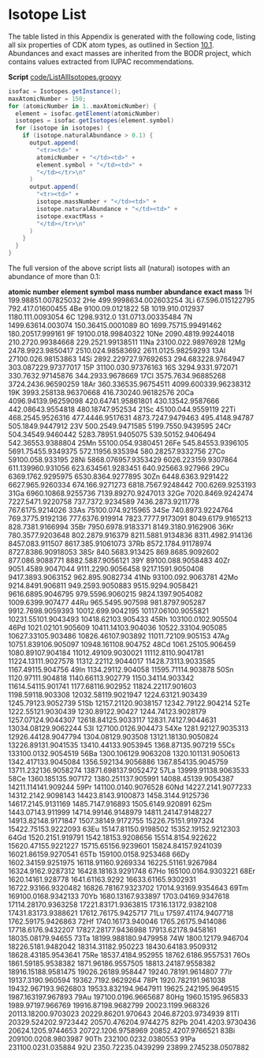 <a name="sec:isotopes"></a>
# Isotope List

The table listed in this Appendix is generated with the following
code, listing all six properties of CDK atom types, as outlined
in Section [10.1](atomtype.md#sec:cdkatomtype). Abundances and exact masses are
inherited from the BODR project, which contains
values extracted from IUPAC recommendations.

**Script** [code/ListAllIsotopes.groovy](code/ListAllIsotopes.code.md)
```groovy
isofac = Isotopes.getInstance();
maxAtomicNumber = 150;
for (atomicNumber in 1..maxAtomicNumber) {
  element = isofac.getElement(atomicNumber)
  isotopes = isofac.getIsotopes(element.symbol)
  for (isotope in isotopes) {
    if (isotope.naturalAbundance > 0.1) {
      output.append(
        "<tr><td>" +
        atomicNumber + "</td><td>" +
        element.symbol + "</td><td>" +
        "</td></tr>\n"
      )
      output.append(
        "<tr><td>" +
        isotope.massNumber + "</td><td>" +
        isotope.naturalAbundance + "</td><td>" +
        isotope.exactMass +
        "</td></tr>\n"
      )
    }
  }
}
```

The full version of the above script lists all (natural) isotopes
with an abundance of more than 0.1:

<html>
<tr>
<td><b>atomic number</b></td>
<td><b>element symbol</b></td>
<td><b>mass number</b></td>
<td><b>abundance</b></td>
<td><b>exact mass</b></td>
</tr>
<tr><td>1</td><td>H</td><td></td></tr>
<tr><td>1</td><td>99.9885</td><td>1.007825032</td></tr>
<tr><td>2</td><td>He</td><td></td></tr>
<tr><td>4</td><td>99.999863</td><td>4.002603254</td></tr>
<tr><td>3</td><td>Li</td><td></td></tr>
<tr><td>6</td><td>7.59</td><td>6.015122795</td></tr>
<td><td></td><td></td><td></td></tr>
<tr><td>7</td><td>92.41</td><td>7.01600455</td></tr>
<tr><td>4</td><td>Be</td><td></td></tr>
<tr><td>9</td><td>100.0</td><td>9.0121822</td></tr>
<tr><td>5</td><td>B</td><td></td></tr>
<tr><td>10</td><td>19.9</td><td>10.012937</td></tr>
<td><td></td><td></td><td></td></tr>
<tr><td>11</td><td>80.1</td><td>11.0093054</td></tr>
<tr><td>6</td><td>C</td><td></td></tr>
<tr><td>12</td><td>98.93</td><td>12.0</td></tr>
<td><td></td><td></td><td></td></tr>
<tr><td>13</td><td>1.07</td><td>13.00335484</td></tr>
<tr><td>7</td><td>N</td><td></td></tr>
<tr><td>14</td><td>99.636</td><td>14.003074</td></tr>
<td><td></td><td></td><td></td></tr>
<tr><td>15</td><td>0.364</td><td>15.0001089</td></tr>
<tr><td>8</td><td>O</td><td></td></tr>
<tr><td>16</td><td>99.757</td><td>15.99491462</td></tr>
<td><td></td><td></td><td></td></tr>
<tr><td>18</td><td>0.205</td><td>17.999161</td></tr>
<tr><td>9</td><td>F</td><td></td></tr>
<tr><td>19</td><td>100.0</td><td>18.99840322</td></tr>
<tr><td>10</td><td>Ne</td><td></td></tr>
<tr><td>20</td><td>90.48</td><td>19.99244018</td></tr>
<td><td></td><td></td><td></td></tr>
<tr><td>21</td><td>0.27</td><td>20.99384668</td></tr>
<td><td></td><td></td><td></td></tr>
<tr><td>22</td><td>9.25</td><td>21.99138511</td></tr>
<tr><td>11</td><td>Na</td><td></td></tr>
<tr><td>23</td><td>100.0</td><td>22.98976928</td></tr>
<tr><td>12</td><td>Mg</td><td></td></tr>
<tr><td>24</td><td>78.99</td><td>23.9850417</td></tr>
<td><td></td><td></td><td></td></tr>
<tr><td>25</td><td>10.0</td><td>24.98583692</td></tr>
<td><td></td><td></td><td></td></tr>
<tr><td>26</td><td>11.01</td><td>25.98259293</td></tr>
<tr><td>13</td><td>Al</td><td></td></tr>
<tr><td>27</td><td>100.0</td><td>26.98153863</td></tr>
<tr><td>14</td><td>Si</td><td></td></tr>
<tr><td>28</td><td>92.2297</td><td>27.97692653</td></tr>
<td><td></td><td></td><td></td></tr>
<tr><td>29</td><td>4.6832</td><td>28.9764947</td></tr>
<td><td></td><td></td><td></td></tr>
<tr><td>30</td><td>3.0872</td><td>29.97377017</td></tr>
<tr><td>15</td><td>P</td><td></td></tr>
<tr><td>31</td><td>100.0</td><td>30.97376163</td></tr>
<tr><td>16</td><td>S</td><td></td></tr>
<tr><td>32</td><td>94.93</td><td>31.972071</td></tr>
<td><td></td><td></td><td></td></tr>
<tr><td>33</td><td>0.76</td><td>32.97145876</td></tr>
<td><td></td><td></td><td></td></tr>
<tr><td>34</td><td>4.29</td><td>33.9678669</td></tr>
<tr><td>17</td><td>Cl</td><td></td></tr>
<tr><td>35</td><td>75.76</td><td>34.96885268</td></tr>
<td><td></td><td></td><td></td></tr>
<tr><td>37</td><td>24.24</td><td>36.96590259</td></tr>
<tr><td>18</td><td>Ar</td><td></td></tr>
<tr><td>36</td><td>0.3365</td><td>35.96754511</td></tr>
<td><td></td><td></td><td></td></tr>
<tr><td>40</td><td>99.6003</td><td>39.96238312</td></tr>
<tr><td>19</td><td>K</td><td></td></tr>
<tr><td>39</td><td>93.2581</td><td>38.96370668</td></tr>
<td><td></td><td></td><td></td></tr>
<tr><td>41</td><td>6.7302</td><td>40.96182576</td></tr>
<tr><td>20</td><td>Ca</td><td></td></tr>
<tr><td>40</td><td>96.941</td><td>39.96259098</td></tr>
<td><td></td><td></td><td></td></tr>
<tr><td>42</td><td>0.647</td><td>41.95861801</td></tr>
<td><td></td><td></td><td></td></tr>
<tr><td>43</td><td>0.135</td><td>42.9587666</td></tr>
<td><td></td><td></td><td></td></tr>
<tr><td>44</td><td>2.086</td><td>43.9554818</td></tr>
<td><td></td><td></td><td></td></tr>
<tr><td>48</td><td>0.187</td><td>47.952534</td></tr>
<tr><td>21</td><td>Sc</td><td></td></tr>
<tr><td>45</td><td>100.0</td><td>44.9559119</td></tr>
<tr><td>22</td><td>Ti</td><td></td></tr>
<tr><td>46</td><td>8.25</td><td>45.9526316</td></tr>
<td><td></td><td></td><td></td></tr>
<tr><td>47</td><td>7.44</td><td>46.9517631</td></tr>
<td><td></td><td></td><td></td></tr>
<tr><td>48</td><td>73.72</td><td>47.9479463</td></tr>
<td><td></td><td></td><td></td></tr>
<tr><td>49</td><td>5.41</td><td>48.94787</td></tr>
<td><td></td><td></td><td></td></tr>
<tr><td>50</td><td>5.18</td><td>49.9447912</td></tr>
<tr><td>23</td><td>V</td><td></td></tr>
<tr><td>50</td><td>0.25</td><td>49.9471585</td></tr>
<td><td></td><td></td><td></td></tr>
<tr><td>51</td><td>99.75</td><td>50.9439595</td></tr>
<tr><td>24</td><td>Cr</td><td></td></tr>
<tr><td>50</td><td>4.345</td><td>49.9460442</td></tr>
<td><td></td><td></td><td></td></tr>
<tr><td>52</td><td>83.789</td><td>51.9405075</td></tr>
<td><td></td><td></td><td></td></tr>
<tr><td>53</td><td>9.501</td><td>52.9406494</td></tr>
<td><td></td><td></td><td></td></tr>
<tr><td>54</td><td>2.365</td><td>53.9388804</td></tr>
<tr><td>25</td><td>Mn</td><td></td></tr>
<tr><td>55</td><td>100.0</td><td>54.9380451</td></tr>
<tr><td>26</td><td>Fe</td><td></td></tr>
<tr><td>54</td><td>5.845</td><td>53.9396105</td></tr>
<td><td></td><td></td><td></td></tr>
<tr><td>56</td><td>91.754</td><td>55.9349375</td></tr>
<td><td></td><td></td><td></td></tr>
<tr><td>57</td><td>2.119</td><td>56.935394</td></tr>
<td><td></td><td></td><td></td></tr>
<tr><td>58</td><td>0.282</td><td>57.9332756</td></tr>
<tr><td>27</td><td>Co</td><td></td></tr>
<tr><td>59</td><td>100.0</td><td>58.933195</td></tr>
<tr><td>28</td><td>Ni</td><td></td></tr>
<tr><td>58</td><td>68.0769</td><td>57.9353429</td></tr>
<td><td></td><td></td><td></td></tr>
<tr><td>60</td><td>26.2231</td><td>59.9307864</td></tr>
<td><td></td><td></td><td></td></tr>
<tr><td>61</td><td>1.1399</td><td>60.931056</td></tr>
<td><td></td><td></td><td></td></tr>
<tr><td>62</td><td>3.6345</td><td>61.9283451</td></tr>
<td><td></td><td></td><td></td></tr>
<tr><td>64</td><td>0.9256</td><td>63.927966</td></tr>
<tr><td>29</td><td>Cu</td><td></td></tr>
<tr><td>63</td><td>69.17</td><td>62.9295975</td></tr>
<td><td></td><td></td><td></td></tr>
<tr><td>65</td><td>30.83</td><td>64.9277895</td></tr>
<tr><td>30</td><td>Zn</td><td></td></tr>
<tr><td>64</td><td>48.63</td><td>63.9291422</td></tr>
<td><td></td><td></td><td></td></tr>
<tr><td>66</td><td>27.9</td><td>65.9260334</td></tr>
<td><td></td><td></td><td></td></tr>
<tr><td>67</td><td>4.1</td><td>66.9271273</td></tr>
<td><td></td><td></td><td></td></tr>
<tr><td>68</td><td>18.75</td><td>67.9248442</td></tr>
<td><td></td><td></td><td></td></tr>
<tr><td>70</td><td>0.62</td><td>69.9253193</td></tr>
<tr><td>31</td><td>Ga</td><td></td></tr>
<tr><td>69</td><td>60.108</td><td>68.9255736</td></tr>
<td><td></td><td></td><td></td></tr>
<tr><td>71</td><td>39.892</td><td>70.9247013</td></tr>
<tr><td>32</td><td>Ge</td><td></td></tr>
<tr><td>70</td><td>20.84</td><td>69.9242474</td></tr>
<td><td></td><td></td><td></td></tr>
<tr><td>72</td><td>27.54</td><td>71.9220758</td></tr>
<td><td></td><td></td><td></td></tr>
<tr><td>73</td><td>7.73</td><td>72.9234589</td></tr>
<td><td></td><td></td><td></td></tr>
<tr><td>74</td><td>36.28</td><td>73.9211778</td></tr>
<td><td></td><td></td><td></td></tr>
<tr><td>76</td><td>7.61</td><td>75.9214026</td></tr>
<tr><td>33</td><td>As</td><td></td></tr>
<tr><td>75</td><td>100.0</td><td>74.9215965</td></tr>
<tr><td>34</td><td>Se</td><td></td></tr>
<tr><td>74</td><td>0.89</td><td>73.9224764</td></tr>
<td><td></td><td></td><td></td></tr>
<tr><td>76</td><td>9.37</td><td>75.9192136</td></tr>
<td><td></td><td></td><td></td></tr>
<tr><td>77</td><td>7.63</td><td>76.919914</td></tr>
<td><td></td><td></td><td></td></tr>
<tr><td>78</td><td>23.77</td><td>77.9173091</td></tr>
<td><td></td><td></td><td></td></tr>
<tr><td>80</td><td>49.61</td><td>79.9165213</td></tr>
<td><td></td><td></td><td></td></tr>
<tr><td>82</td><td>8.73</td><td>81.9166994</td></tr>
<tr><td>35</td><td>Br</td><td></td></tr>
<tr><td>79</td><td>50.69</td><td>78.9183371</td></tr>
<td><td></td><td></td><td></td></tr>
<tr><td>81</td><td>49.31</td><td>80.9162906</td></tr>
<tr><td>36</td><td>Kr</td><td></td></tr>
<tr><td>78</td><td>0.35</td><td>77.9203648</td></tr>
<td><td></td><td></td><td></td></tr>
<tr><td>80</td><td>2.28</td><td>79.916379</td></tr>
<td><td></td><td></td><td></td></tr>
<tr><td>82</td><td>11.58</td><td>81.9134836</td></tr>
<td><td></td><td></td><td></td></tr>
<tr><td>83</td><td>11.49</td><td>82.914136</td></tr>
<td><td></td><td></td><td></td></tr>
<tr><td>84</td><td>57.0</td><td>83.911507</td></tr>
<td><td></td><td></td><td></td></tr>
<tr><td>86</td><td>17.3</td><td>85.91061073</td></tr>
<tr><td>37</td><td>Rb</td><td></td></tr>
<tr><td>85</td><td>72.17</td><td>84.91178974</td></tr>
<td><td></td><td></td><td></td></tr>
<tr><td>87</td><td>27.83</td><td>86.90918053</td></tr>
<tr><td>38</td><td>Sr</td><td></td></tr>
<tr><td>84</td><td>0.56</td><td>83.913425</td></tr>
<td><td></td><td></td><td></td></tr>
<tr><td>86</td><td>9.86</td><td>85.9092602</td></tr>
<td><td></td><td></td><td></td></tr>
<tr><td>87</td><td>7.0</td><td>86.9088771</td></tr>
<td><td></td><td></td><td></td></tr>
<tr><td>88</td><td>82.58</td><td>87.9056121</td></tr>
<tr><td>39</td><td>Y</td><td></td></tr>
<tr><td>89</td><td>100.0</td><td>88.9058483</td></tr>
<tr><td>40</td><td>Zr</td><td></td></tr>
<tr><td>90</td><td>51.45</td><td>89.9047044</td></tr>
<td><td></td><td></td><td></td></tr>
<tr><td>91</td><td>11.22</td><td>90.9056458</td></tr>
<td><td></td><td></td><td></td></tr>
<tr><td>92</td><td>17.15</td><td>91.9050408</td></tr>
<td><td></td><td></td><td></td></tr>
<tr><td>94</td><td>17.38</td><td>93.9063152</td></tr>
<td><td></td><td></td><td></td></tr>
<tr><td>96</td><td>2.8</td><td>95.9082734</td></tr>
<tr><td>41</td><td>Nb</td><td></td></tr>
<tr><td>93</td><td>100.0</td><td>92.9063781</td></tr>
<tr><td>42</td><td>Mo</td><td></td></tr>
<tr><td>92</td><td>14.84</td><td>91.906811</td></tr>
<td><td></td><td></td><td></td></tr>
<tr><td>94</td><td>9.25</td><td>93.9050883</td></tr>
<td><td></td><td></td><td></td></tr>
<tr><td>95</td><td>15.92</td><td>94.9058421</td></tr>
<td><td></td><td></td><td></td></tr>
<tr><td>96</td><td>16.68</td><td>95.9046795</td></tr>
<td><td></td><td></td><td></td></tr>
<tr><td>97</td><td>9.55</td><td>96.9060215</td></tr>
<td><td></td><td></td><td></td></tr>
<tr><td>98</td><td>24.13</td><td>97.9054082</td></tr>
<td><td></td><td></td><td></td></tr>
<tr><td>100</td><td>9.63</td><td>99.907477</td></tr>
<tr><td>44</td><td>Ru</td><td></td></tr>
<tr><td>96</td><td>5.54</td><td>95.907598</td></tr>
<td><td></td><td></td><td></td></tr>
<tr><td>98</td><td>1.87</td><td>97.905287</td></tr>
<td><td></td><td></td><td></td></tr>
<tr><td>99</td><td>12.76</td><td>98.9059393</td></tr>
<td><td></td><td></td><td></td></tr>
<tr><td>100</td><td>12.6</td><td>99.9042195</td></tr>
<td><td></td><td></td><td></td></tr>
<tr><td>101</td><td>17.06</td><td>100.9055821</td></tr>
<td><td></td><td></td><td></td></tr>
<tr><td>102</td><td>31.55</td><td>101.9043493</td></tr>
<td><td></td><td></td><td></td></tr>
<tr><td>104</td><td>18.62</td><td>103.905433</td></tr>
<tr><td>45</td><td>Rh</td><td></td></tr>
<tr><td>103</td><td>100.0</td><td>102.905504</td></tr>
<tr><td>46</td><td>Pd</td><td></td></tr>
<tr><td>102</td><td>1.02</td><td>101.905609</td></tr>
<td><td></td><td></td><td></td></tr>
<tr><td>104</td><td>11.14</td><td>103.904036</td></tr>
<td><td></td><td></td><td></td></tr>
<tr><td>105</td><td>22.33</td><td>104.905085</td></tr>
<td><td></td><td></td><td></td></tr>
<tr><td>106</td><td>27.33</td><td>105.903486</td></tr>
<td><td></td><td></td><td></td></tr>
<tr><td>108</td><td>26.46</td><td>107.903892</td></tr>
<td><td></td><td></td><td></td></tr>
<tr><td>110</td><td>11.72</td><td>109.905153</td></tr>
<tr><td>47</td><td>Ag</td><td></td></tr>
<tr><td>107</td><td>51.839</td><td>106.905097</td></tr>
<td><td></td><td></td><td></td></tr>
<tr><td>109</td><td>48.161</td><td>108.904752</td></tr>
<tr><td>48</td><td>Cd</td><td></td></tr>
<tr><td>106</td><td>1.25</td><td>105.906459</td></tr>
<td><td></td><td></td><td></td></tr>
<tr><td>108</td><td>0.89</td><td>107.904184</td></tr>
<td><td></td><td></td><td></td></tr>
<tr><td>110</td><td>12.49</td><td>109.9030021</td></tr>
<td><td></td><td></td><td></td></tr>
<tr><td>111</td><td>12.8</td><td>110.9041781</td></tr>
<td><td></td><td></td><td></td></tr>
<tr><td>112</td><td>24.13</td><td>111.9027578</td></tr>
<td><td></td><td></td><td></td></tr>
<tr><td>113</td><td>12.22</td><td>112.9044017</td></tr>
<td><td></td><td></td><td></td></tr>
<tr><td>114</td><td>28.73</td><td>113.9033585</td></tr>
<td><td></td><td></td><td></td></tr>
<tr><td>116</td><td>7.49</td><td>115.904756</td></tr>
<tr><td>49</td><td>In</td><td></td></tr>
<tr><td>113</td><td>4.29</td><td>112.904058</td></tr>
<td><td></td><td></td><td></td></tr>
<tr><td>115</td><td>95.71</td><td>114.903878</td></tr>
<tr><td>50</td><td>Sn</td><td></td></tr>
<tr><td>112</td><td>0.97</td><td>111.904818</td></tr>
<td><td></td><td></td><td></td></tr>
<tr><td>114</td><td>0.66</td><td>113.902779</td></tr>
<td><td></td><td></td><td></td></tr>
<tr><td>115</td><td>0.34</td><td>114.903342</td></tr>
<td><td></td><td></td><td></td></tr>
<tr><td>116</td><td>14.54</td><td>115.901741</td></tr>
<td><td></td><td></td><td></td></tr>
<tr><td>117</td><td>7.68</td><td>116.902952</td></tr>
<td><td></td><td></td><td></td></tr>
<tr><td>118</td><td>24.22</td><td>117.901603</td></tr>
<td><td></td><td></td><td></td></tr>
<tr><td>119</td><td>8.59</td><td>118.903308</td></tr>
<td><td></td><td></td><td></td></tr>
<tr><td>120</td><td>32.58</td><td>119.9021947</td></tr>
<td><td></td><td></td><td></td></tr>
<tr><td>122</td><td>4.63</td><td>121.903439</td></tr>
<td><td></td><td></td><td></td></tr>
<tr><td>124</td><td>5.79</td><td>123.9052739</td></tr>
<tr><td>51</td><td>Sb</td><td></td></tr>
<tr><td>121</td><td>57.21</td><td>120.9038157</td></tr>
<td><td></td><td></td><td></td></tr>
<tr><td>123</td><td>42.79</td><td>122.904214</td></tr>
<tr><td>52</td><td>Te</td><td></td></tr>
<tr><td>122</td><td>2.55</td><td>121.9030439</td></tr>
<td><td></td><td></td><td></td></tr>
<tr><td>123</td><td>0.89</td><td>122.90427</td></tr>
<td><td></td><td></td><td></td></tr>
<tr><td>124</td><td>4.74</td><td>123.9028179</td></tr>
<td><td></td><td></td><td></td></tr>
<tr><td>125</td><td>7.07</td><td>124.9044307</td></tr>
<td><td></td><td></td><td></td></tr>
<tr><td>126</td><td>18.84</td><td>125.9033117</td></tr>
<td><td></td><td></td><td></td></tr>
<tr><td>128</td><td>31.74</td><td>127.9044631</td></tr>
<td><td></td><td></td><td></td></tr>
<tr><td>130</td><td>34.08</td><td>129.9062244</td></tr>
<tr><td>53</td><td>I</td><td></td></tr>
<tr><td>127</td><td>100.0</td><td>126.904473</td></tr>
<tr><td>54</td><td>Xe</td><td></td></tr>
<tr><td>128</td><td>1.92</td><td>127.9035313</td></tr>
<td><td></td><td></td><td></td></tr>
<tr><td>129</td><td>26.44</td><td>128.9047794</td></tr>
<td><td></td><td></td><td></td></tr>
<tr><td>130</td><td>4.08</td><td>129.903508</td></tr>
<td><td></td><td></td><td></td></tr>
<tr><td>131</td><td>21.18</td><td>130.9050824</td></tr>
<td><td></td><td></td><td></td></tr>
<tr><td>132</td><td>26.89</td><td>131.9041535</td></tr>
<td><td></td><td></td><td></td></tr>
<tr><td>134</td><td>10.44</td><td>133.9053945</td></tr>
<td><td></td><td></td><td></td></tr>
<tr><td>136</td><td>8.87</td><td>135.907219</td></tr>
<tr><td>55</td><td>Cs</td><td></td></tr>
<tr><td>133</td><td>100.0</td><td>132.9054519</td></tr>
<tr><td>56</td><td>Ba</td><td></td></tr>
<tr><td>130</td><td>0.106</td><td>129.9063208</td></tr>
<td><td></td><td></td><td></td></tr>
<tr><td>132</td><td>0.101</td><td>131.9050613</td></tr>
<td><td></td><td></td><td></td></tr>
<tr><td>134</td><td>2.417</td><td>133.9045084</td></tr>
<td><td></td><td></td><td></td></tr>
<tr><td>135</td><td>6.592</td><td>134.9056886</td></tr>
<td><td></td><td></td><td></td></tr>
<tr><td>136</td><td>7.854</td><td>135.9045759</td></tr>
<td><td></td><td></td><td></td></tr>
<tr><td>137</td><td>11.232</td><td>136.9058274</td></tr>
<td><td></td><td></td><td></td></tr>
<tr><td>138</td><td>71.698</td><td>137.9052472</td></tr>
<tr><td>57</td><td>La</td><td></td></tr>
<tr><td>139</td><td>99.91</td><td>138.9063533</td></tr>
<tr><td>58</td><td>Ce</td><td></td></tr>
<tr><td>136</td><td>0.185</td><td>135.907172</td></tr>
<td><td></td><td></td><td></td></tr>
<tr><td>138</td><td>0.251</td><td>137.905991</td></tr>
<td><td></td><td></td><td></td></tr>
<tr><td>140</td><td>88.45</td><td>139.9054387</td></tr>
<td><td></td><td></td><td></td></tr>
<tr><td>142</td><td>11.114</td><td>141.909244</td></tr>
<tr><td>59</td><td>Pr</td><td></td></tr>
<tr><td>141</td><td>100.0</td><td>140.9076528</td></tr>
<tr><td>60</td><td>Nd</td><td></td></tr>
<tr><td>142</td><td>27.2</td><td>141.9077233</td></tr>
<td><td></td><td></td><td></td></tr>
<tr><td>143</td><td>12.2</td><td>142.9098143</td></tr>
<td><td></td><td></td><td></td></tr>
<tr><td>144</td><td>23.8</td><td>143.9100873</td></tr>
<td><td></td><td></td><td></td></tr>
<tr><td>145</td><td>8.3</td><td>144.9125736</td></tr>
<td><td></td><td></td><td></td></tr>
<tr><td>146</td><td>17.2</td><td>145.9131169</td></tr>
<td><td></td><td></td><td></td></tr>
<tr><td>148</td><td>5.7</td><td>147.916893</td></tr>
<td><td></td><td></td><td></td></tr>
<tr><td>150</td><td>5.6</td><td>149.920891</td></tr>
<tr><td>62</td><td>Sm</td><td></td></tr>
<tr><td>144</td><td>3.07</td><td>143.911999</td></tr>
<td><td></td><td></td><td></td></tr>
<tr><td>147</td><td>14.99</td><td>146.9148979</td></tr>
<td><td></td><td></td><td></td></tr>
<tr><td>148</td><td>11.24</td><td>147.9148227</td></tr>
<td><td></td><td></td><td></td></tr>
<tr><td>149</td><td>13.82</td><td>148.9171847</td></tr>
<td><td></td><td></td><td></td></tr>
<tr><td>150</td><td>7.38</td><td>149.9172755</td></tr>
<td><td></td><td></td><td></td></tr>
<tr><td>152</td><td>26.75</td><td>151.9197324</td></tr>
<td><td></td><td></td><td></td></tr>
<tr><td>154</td><td>22.75</td><td>153.9222093</td></tr>
<tr><td>63</td><td>Eu</td><td></td></tr>
<tr><td>151</td><td>47.81</td><td>150.9198502</td></tr>
<td><td></td><td></td><td></td></tr>
<tr><td>153</td><td>52.19</td><td>152.9212303</td></tr>
<tr><td>64</td><td>Gd</td><td></td></tr>
<tr><td>152</td><td>0.2</td><td>151.919791</td></tr>
<td><td></td><td></td><td></td></tr>
<tr><td>154</td><td>2.18</td><td>153.9208656</td></tr>
<td><td></td><td></td><td></td></tr>
<tr><td>155</td><td>14.8</td><td>154.922622</td></tr>
<td><td></td><td></td><td></td></tr>
<tr><td>156</td><td>20.47</td><td>155.9221227</td></tr>
<td><td></td><td></td><td></td></tr>
<tr><td>157</td><td>15.65</td><td>156.9239601</td></tr>
<td><td></td><td></td><td></td></tr>
<tr><td>158</td><td>24.84</td><td>157.9241039</td></tr>
<td><td></td><td></td><td></td></tr>
<tr><td>160</td><td>21.86</td><td>159.9270541</td></tr>
<tr><td>65</td><td>Tb</td><td></td></tr>
<tr><td>159</td><td>100.0</td><td>158.9253468</td></tr>
<tr><td>66</td><td>Dy</td><td></td></tr>
<tr><td>160</td><td>2.34</td><td>159.9251975</td></tr>
<td><td></td><td></td><td></td></tr>
<tr><td>161</td><td>18.91</td><td>160.9269334</td></tr>
<td><td></td><td></td><td></td></tr>
<tr><td>162</td><td>25.51</td><td>161.9267984</td></tr>
<td><td></td><td></td><td></td></tr>
<tr><td>163</td><td>24.9</td><td>162.9287312</td></tr>
<td><td></td><td></td><td></td></tr>
<tr><td>164</td><td>28.18</td><td>163.9291748</td></tr>
<tr><td>67</td><td>Ho</td><td></td></tr>
<tr><td>165</td><td>100.0</td><td>164.9303221</td></tr>
<tr><td>68</td><td>Er</td><td></td></tr>
<tr><td>162</td><td>0.14</td><td>161.928778</td></tr>
<td><td></td><td></td><td></td></tr>
<tr><td>164</td><td>1.61</td><td>163.9292</td></tr>
<td><td></td><td></td><td></td></tr>
<tr><td>166</td><td>33.61</td><td>165.9302931</td></tr>
<td><td></td><td></td><td></td></tr>
<tr><td>167</td><td>22.93</td><td>166.9320482</td></tr>
<td><td></td><td></td><td></td></tr>
<tr><td>168</td><td>26.78</td><td>167.9323702</td></tr>
<td><td></td><td></td><td></td></tr>
<tr><td>170</td><td>14.93</td><td>169.9354643</td></tr>
<tr><td>69</td><td>Tm</td><td></td></tr>
<tr><td>169</td><td>100.0</td><td>168.9342133</td></tr>
<tr><td>70</td><td>Yb</td><td></td></tr>
<tr><td>168</td><td>0.13</td><td>167.933897</td></tr>
<td><td></td><td></td><td></td></tr>
<tr><td>170</td><td>3.04</td><td>169.9347618</td></tr>
<td><td></td><td></td><td></td></tr>
<tr><td>171</td><td>14.28</td><td>170.9363258</td></tr>
<td><td></td><td></td><td></td></tr>
<tr><td>172</td><td>21.83</td><td>171.9363815</td></tr>
<td><td></td><td></td><td></td></tr>
<tr><td>173</td><td>16.13</td><td>172.9382108</td></tr>
<td><td></td><td></td><td></td></tr>
<tr><td>174</td><td>31.83</td><td>173.9388621</td></tr>
<td><td></td><td></td><td></td></tr>
<tr><td>176</td><td>12.76</td><td>175.9425717</td></tr>
<tr><td>71</td><td>Lu</td><td></td></tr>
<tr><td>175</td><td>97.41</td><td>174.9407718</td></tr>
<td><td></td><td></td><td></td></tr>
<tr><td>176</td><td>2.59</td><td>175.9426863</td></tr>
<tr><td>72</td><td>Hf</td><td></td></tr>
<tr><td>174</td><td>0.16</td><td>173.940046</td></tr>
<td><td></td><td></td><td></td></tr>
<tr><td>176</td><td>5.26</td><td>175.9414086</td></tr>
<td><td></td><td></td><td></td></tr>
<tr><td>177</td><td>18.6</td><td>176.9432207</td></tr>
<td><td></td><td></td><td></td></tr>
<tr><td>178</td><td>27.28</td><td>177.9436988</td></tr>
<td><td></td><td></td><td></td></tr>
<tr><td>179</td><td>13.62</td><td>178.9458161</td></tr>
<td><td></td><td></td><td></td></tr>
<tr><td>180</td><td>35.08</td><td>179.94655</td></tr>
<tr><td>73</td><td>Ta</td><td></td></tr>
<tr><td>181</td><td>99.988</td><td>180.9479958</td></tr>
<tr><td>74</td><td>W</td><td></td></tr>
<tr><td>180</td><td>0.12</td><td>179.946704</td></tr>
<td><td></td><td></td><td></td></tr>
<tr><td>182</td><td>26.5</td><td>181.9482042</td></tr>
<td><td></td><td></td><td></td></tr>
<tr><td>183</td><td>14.31</td><td>182.950223</td></tr>
<td><td></td><td></td><td></td></tr>
<tr><td>184</td><td>30.64</td><td>183.9509312</td></tr>
<td><td></td><td></td><td></td></tr>
<tr><td>186</td><td>28.43</td><td>185.9543641</td></tr>
<tr><td>75</td><td>Re</td><td></td></tr>
<tr><td>185</td><td>37.4</td><td>184.952955</td></tr>
<td><td></td><td></td><td></td></tr>
<tr><td>187</td><td>62.6</td><td>186.9557531</td></tr>
<tr><td>76</td><td>Os</td><td></td></tr>
<tr><td>186</td><td>1.59</td><td>185.9538382</td></tr>
<td><td></td><td></td><td></td></tr>
<tr><td>187</td><td>1.96</td><td>186.9557505</td></tr>
<td><td></td><td></td><td></td></tr>
<tr><td>188</td><td>13.24</td><td>187.9558382</td></tr>
<td><td></td><td></td><td></td></tr>
<tr><td>189</td><td>16.15</td><td>188.9581475</td></tr>
<td><td></td><td></td><td></td></tr>
<tr><td>190</td><td>26.26</td><td>189.958447</td></tr>
<td><td></td><td></td><td></td></tr>
<tr><td>192</td><td>40.78</td><td>191.9614807</td></tr>
<tr><td>77</td><td>Ir</td><td></td></tr>
<tr><td>191</td><td>37.3</td><td>190.960594</td></tr>
<td><td></td><td></td><td></td></tr>
<tr><td>193</td><td>62.7</td><td>192.9629264</td></tr>
<tr><td>78</td><td>Pt</td><td></td></tr>
<tr><td>192</td><td>0.782</td><td>191.961038</td></tr>
<td><td></td><td></td><td></td></tr>
<tr><td>194</td><td>32.967</td><td>193.9626803</td></tr>
<td><td></td><td></td><td></td></tr>
<tr><td>195</td><td>33.832</td><td>194.9647911</td></tr>
<td><td></td><td></td><td></td></tr>
<tr><td>196</td><td>25.242</td><td>195.9649515</td></tr>
<td><td></td><td></td><td></td></tr>
<tr><td>198</td><td>7.163</td><td>197.967893</td></tr>
<tr><td>79</td><td>Au</td><td></td></tr>
<tr><td>197</td><td>100.0</td><td>196.9665687</td></tr>
<tr><td>80</td><td>Hg</td><td></td></tr>
<tr><td>196</td><td>0.15</td><td>195.965833</td></tr>
<td><td></td><td></td><td></td></tr>
<tr><td>198</td><td>9.97</td><td>197.966769</td></tr>
<td><td></td><td></td><td></td></tr>
<tr><td>199</td><td>16.87</td><td>198.9682799</td></tr>
<td><td></td><td></td><td></td></tr>
<tr><td>200</td><td>23.1</td><td>199.968326</td></tr>
<td><td></td><td></td><td></td></tr>
<tr><td>201</td><td>13.18</td><td>200.9703023</td></tr>
<td><td></td><td></td><td></td></tr>
<tr><td>202</td><td>29.86</td><td>201.970643</td></tr>
<td><td></td><td></td><td></td></tr>
<tr><td>204</td><td>6.87</td><td>203.9734939</td></tr>
<tr><td>81</td><td>Tl</td><td></td></tr>
<tr><td>203</td><td>29.524</td><td>202.9723442</td></tr>
<td><td></td><td></td><td></td></tr>
<tr><td>205</td><td>70.476</td><td>204.9744275</td></tr>
<tr><td>82</td><td>Pb</td><td></td></tr>
<tr><td>204</td><td>1.4</td><td>203.9730436</td></tr>
<td><td></td><td></td><td></td></tr>
<tr><td>206</td><td>24.1</td><td>205.9744653</td></tr>
<td><td></td><td></td><td></td></tr>
<tr><td>207</td><td>22.1</td><td>206.9758969</td></tr>
<td><td></td><td></td><td></td></tr>
<tr><td>208</td><td>52.4</td><td>207.9766521</td></tr>
<tr><td>83</td><td>Bi</td><td></td></tr>
<tr><td>209</td><td>100.0</td><td>208.9803987</td></tr>
<tr><td>90</td><td>Th</td><td></td></tr>
<tr><td>232</td><td>100.0</td><td>232.0380553</td></tr>
<tr><td>91</td><td>Pa</td><td></td></tr>
<tr><td>231</td><td>100.0</td><td>231.035884</td></tr>
<tr><td>92</td><td>U</td><td></td></tr>
<tr><td>235</td><td>0.72</td><td>235.0439299</td></tr>
<td><td></td><td></td><td></td></tr>
<tr><td>238</td><td>99.2745</td><td>238.0507882</td></tr>
</html>
